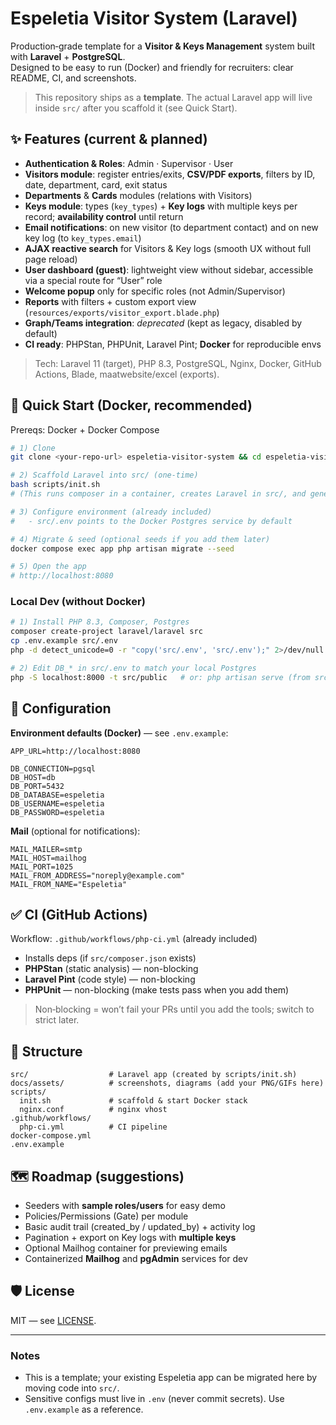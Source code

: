# Espeletia Visitor System (Laravel)

Production‑grade template for a **Visitor & Keys Management** system built with **Laravel** + **PostgreSQL**.  
Designed to be easy to run (Docker) and friendly for recruiters: clear README, CI, and screenshots.

> This repository ships as a **template**. The actual Laravel app will live inside `src/` after you scaffold it (see Quick Start).

## ✨ Features (current & planned)
- **Authentication & Roles**: Admin · Supervisor · User
- **Visitors module**: register entries/exits, **CSV/PDF exports**, filters by ID, date, department, card, exit status
- **Departments** & **Cards** modules (relations with Visitors)
- **Keys module**: types (`key_types`) + **Key logs** with multiple keys per record; **availability control** until return
- **Email notifications**: on new visitor (to department contact) and on new key log (to `key_types.email`)
- **AJAX reactive search** for Visitors & Key logs (smooth UX without full page reload)
- **User dashboard (guest)**: lightweight view without sidebar, accessible via a special route for “User” role
- **Welcome popup** only for specific roles (not Admin/Supervisor)
- **Reports** with filters + custom export view (`resources/exports/visitor_export.blade.php`)
- **Graph/Teams integration**: *deprecated* (kept as legacy, disabled by default)
- **CI ready**: PHPStan, PHPUnit, Laravel Pint; **Docker** for reproducible envs

> Tech: Laravel 11 (target), PHP 8.3, PostgreSQL, Nginx, Docker, GitHub Actions, Blade, maatwebsite/excel (exports).

## 🧪 Quick Start (Docker, recommended)
Prereqs: Docker + Docker Compose

```bash
# 1) Clone
git clone <your-repo-url> espeletia-visitor-system && cd espeletia-visitor-system

# 2) Scaffold Laravel into src/ (one-time)
bash scripts/init.sh
# (This runs composer in a container, creates Laravel in src/, and generates APP_KEY)

# 3) Configure environment (already included)
#   - src/.env points to the Docker Postgres service by default

# 4) Migrate & seed (optional seeds if you add them later)
docker compose exec app php artisan migrate --seed

# 5) Open the app
# http://localhost:8080
```

### Local Dev (without Docker)
```bash
# 1) Install PHP 8.3, Composer, Postgres
composer create-project laravel/laravel src
cp .env.example src/.env
php -d detect_unicode=0 -r "copy('src/.env', 'src/.env');" 2>/dev/null || true

# 2) Edit DB_* in src/.env to match your local Postgres
php -S localhost:8000 -t src/public   # or: php artisan serve (from src/)
```

## 🔧 Configuration
**Environment defaults (Docker)** — see `.env.example`:
```
APP_URL=http://localhost:8080

DB_CONNECTION=pgsql
DB_HOST=db
DB_PORT=5432
DB_DATABASE=espeletia
DB_USERNAME=espeletia
DB_PASSWORD=espeletia
```
**Mail** (optional for notifications):
```
MAIL_MAILER=smtp
MAIL_HOST=mailhog
MAIL_PORT=1025
MAIL_FROM_ADDRESS="noreply@example.com"
MAIL_FROM_NAME="Espeletia"
```

## ✅ CI (GitHub Actions)
Workflow: `.github/workflows/php-ci.yml` (already included)
- Installs deps (if `src/composer.json` exists)
- **PHPStan** (static analysis) — non-blocking
- **Laravel Pint** (code style) — non-blocking
- **PHPUnit** — non-blocking (make tests pass when you add them)

> Non‑blocking = won’t fail your PRs until you add the tools; switch to strict later.

## 📁 Structure
```
src/                  # Laravel app (created by scripts/init.sh)
docs/assets/          # screenshots, diagrams (add your PNG/GIFs here)
scripts/
  init.sh             # scaffold & start Docker stack
  nginx.conf          # nginx vhost
.github/workflows/
  php-ci.yml          # CI pipeline
docker-compose.yml
.env.example
```
## 🗺 Roadmap (suggestions)
- Seeders with **sample roles/users** for easy demo
- Policies/Permissions (Gate) per module
- Basic audit trail (created_by / updated_by) + activity log
- Pagination + export on Key logs with **multiple keys**
- Optional Mailhog container for previewing emails
- Containerized **Mailhog** and **pgAdmin** services for dev

## 🛡 License
MIT — see [LICENSE](LICENSE).

---

### Notes
- This is a template; your existing Espeletia app can be migrated here by moving code into `src/`.
- Sensitive configs must live in `.env` (never commit secrets). Use `.env.example` as a reference.
